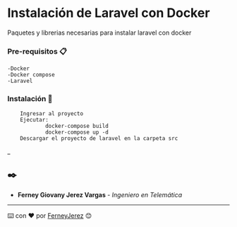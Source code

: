 # Instalación de Laravel con Docker

Paquetes y librerias necesarias para instalar laravel con docker


### Pre-requisitos 📋

```
-Docker
-Docker compose
-Laravel

```

### Instalación 🔧

```
    Ingresar al proyecto
    Ejecutar: 
            docker-compose build    
            docker-compose up -d
    Descargar el proyecto de laravel en la carpeta src

```

_

## ✒️



* **Ferney Giovany Jerez Vargas** - *Ingeniero en Telemática* 


---
⌨️ con ❤️ por [FerneyJerez](https://github.com/fercho9212) 😊
